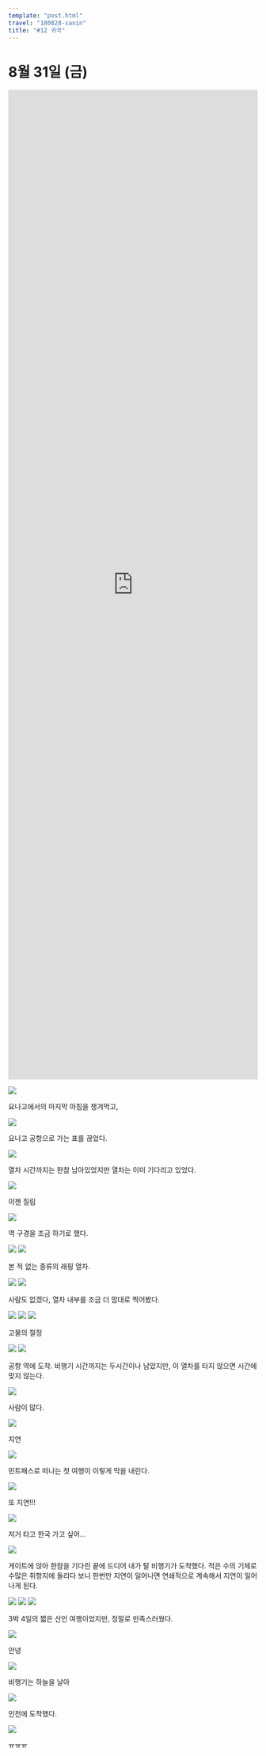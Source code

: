 ```yaml
---
template: "post.html"
travel: "180828-sanin"
title: "#12 귀국"
---
```


# 8월 31일 (금)

<iframe src="https://www.google.com/maps/embed?pb=!1m18!1m12!1m3!1d12994.576052006574!2d133.24184593483528!3d35.4884087686191!2m3!1f0!2f0!3f0!3m2!1i1024!2i768!4f13.1!3m3!1m2!1s0x3556ff44bdceaa5f%3A0x9f0e4c775096a2b1!2z66-47Zi4IOu5hO2WieyepQ!5e0!3m2!1sko!2skr!4v1541592089349" style="width: 100%; height: 50vh; border: 0" frameborder="0" allowfullscreen></iframe>

![](/180828-sanin/12_01.jpg)

요나고에서의 마지막 아침을 챙겨먹고,

![](/180828-sanin/12_02.jpg)

요나고 공항으로 가는 표를 끊었다.

![](/180828-sanin/12_03.jpg)

열차 시간까지는 한참 남아있었지만 열차는 이미 기다리고 있었다.

![](/180828-sanin/12_04.jpg)

이젠 질림

![](/180828-sanin/12_05.jpg)

역 구경을 조금 하기로 했다.

![](/180828-sanin/12_06.jpg)
![](/180828-sanin/12_07.jpg)

본 적 없는 종류의 래핑 열차.

![](/180828-sanin/12_08.jpg)
![](/180828-sanin/12_09.jpg)

사람도 없겠다, 열차 내부를 조금 더 맘대로 찍어봤다.

![](/180828-sanin/12_10.jpg)
![](/180828-sanin/12_11.jpg)
![](/180828-sanin/12_12.jpg)

고물의 절정

![](/180828-sanin/12_13.jpg)
![](/180828-sanin/12_14.jpg)

공항 역에 도착.
비행기 시간까지는 두시간이나 남았지만, 이 열차를 타지 않으면 시간에 맞지 않는다.

![](/180828-sanin/12_15.jpg)

사람이 많다.

![](/180828-sanin/12_16.jpg)

지연

![](/180828-sanin/12_17.jpg)

민트패스로 떠나는 첫 여행이 이렇게 막을 내린다.

![](/180828-sanin/12_18.jpg)

또 지연!!!

![](/180828-sanin/12_19.jpg)

저거 타고 한국 가고 싶어...

![](/180828-sanin/12_20.jpg)

게이트에 앉아 한참을 기다린 끝에 드디어 내가 탈 비행기가 도착했다.
적은 수의 기체로 수많은 취항지에 돌리다 보니 한번만 지연이 일어나면 연쇄적으로 계속해서 지연이 일어나게 된다.

![](/180828-sanin/12_21.jpg)
![](/180828-sanin/12_22.jpg)
![](/180828-sanin/12_24.jpg)

3박 4일의 짧은 산인 여행이었지만, 정말로 만족스러웠다.

![](/180828-sanin/12_25.jpg)

안녕

![](/180828-sanin/12_31.jpg)

비행기는 하늘을 날아

![](/180828-sanin/12_34.jpg)

인천에 도착했다.

![](/180828-sanin/12_35.jpg)

ㅠㅠㅠ
